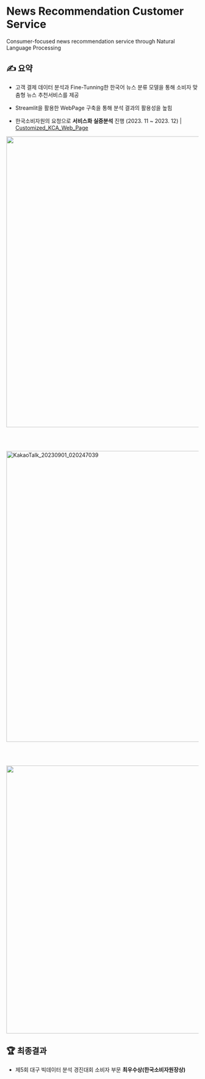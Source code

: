 # News Recommendation Customer Service
Consumer-focused news recommendation service through Natural Language Processing

## ✍ 요약
- 고객 결제 데이터 분석과 Fine-Tunning한 한국어 뉴스 분류 모델을 통해 소비자 맞춤형 뉴스 추천서비스를 제공

- Streamlit을 활용한 WebPage 구축을 통해 분석 결과의 활용성을 높힘

- 한국소비자원의 요청으로 **서비스화 실증분석** 진행 (2023. 11 ~ 2023. 12) | [Customized_KCA_Web_Page](https://github.com/ginam-Kim/Customized_KCA_Web_Page)


<img src="https://github.com/ginam-Kim/News_Recommendation_CS/assets/125203829/c3b28220-c52e-477b-b08e-6c44d35c9267"  width="760">

<br/><br/>

<img width="760" alt="KakaoTalk_20230901_020247039" src="https://github.com/ginam-Kim/News_Recommendation_CS/assets/125203829/88d7029d-52a9-4e5b-9037-171814081505">

<br/><br/>

<img src="https://github.com/ginam-Kim/News_Recommendation_CS/assets/125203829/6421770c-ee21-4cd7-a1b0-6bf3477a243f"  width="650" height="700">



## 🏆 최종결과
- 제5회 대구 빅데이터 분석 경진대회 소비자 부문 **최우수상(한국소비자원장상)**
